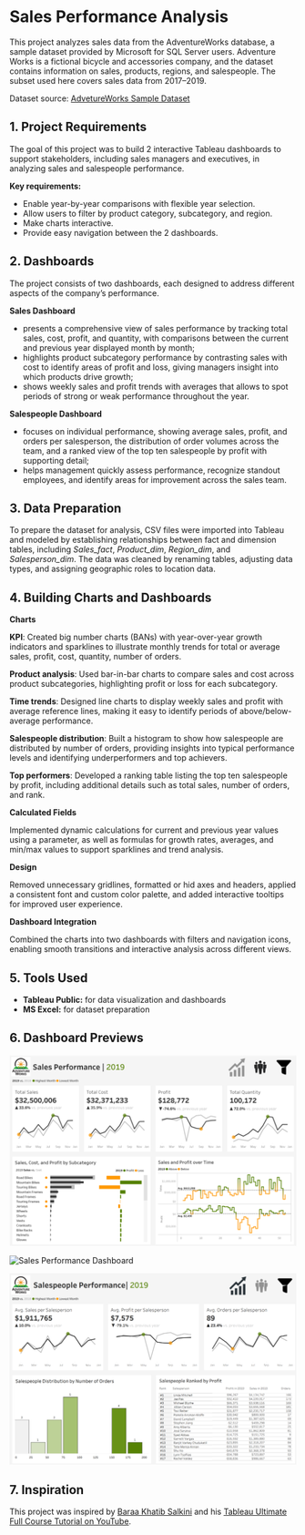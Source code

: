 # Sales Performance Analysis
This project analyzes sales data from the AdventureWorks database, a sample dataset provided by Microsoft for SQL Server users. Adventure Works is a fictional bicycle and accessories company, and the dataset contains information on sales, products, regions, and salespeople. The subset used here covers sales data from 2017–2019.

Dataset source: [AdvetureWorks Sample Dataset](https://learn.microsoft.com/en-us/sql/samples/adventureworks-install-configure?view=sql-server-ver17&tabs=ssms)

## 1. Project Requirements

The goal of this project was to build 2 interactive Tableau dashboards to support stakeholders, including sales managers and executives, in analyzing sales and salespeople performance.

**Key requirements:**
- Enable year-by-year comparisons with flexible year selection.
- Allow users to filter by product category, subcategory, and region.
- Make charts interactive.
- Provide easy navigation between the 2 dashboards.

## 2. Dashboards

The project consists of two dashboards, each designed to address different aspects of the company’s performance.

**Sales Dashboard**

- presents a comprehensive view of sales performance by tracking total sales, cost, profit, and quantity, with comparisons between the current and previous year displayed month by month;
- highlights product subcategory performance by contrasting sales with cost to identify areas of profit and loss, giving managers insight into which products drive growth;
- shows weekly sales and profit trends with averages that allows to spot periods of strong or weak performance throughout the year.

**Salespeople Dashboard**

- focuses on individual performance, showing average sales, profit, and orders per salesperson, the distribution of order volumes across the team, and a ranked view of the top ten salespeople by profit with supporting detail;
- helps management quickly assess performance, recognize standout employees, and identify areas for improvement across the sales team.

## 3. Data Preparation

To prepare the dataset for analysis, CSV files were imported into Tableau and modeled by establishing relationships between fact and dimension tables, including *Sales_fact*, *Product_dim*, *Region_dim*, and *Salesperson_dim*. The data was cleaned by renaming tables, adjusting data types, and assigning geographic roles to location data.

## 4. Building Charts and Dashboards

**Charts**

**KPI**: Created big number charts (BANs) with year-over-year growth indicators and sparklines to illustrate monthly trends for total or average sales, profit, cost, quantity, number of orders.

**Product analysis**: Used bar-in-bar charts to compare sales and cost across product subcategories, highlighting profit or loss for each subcategory.

**Time trends**: Designed line charts to display weekly sales and profit with average reference lines, making it easy to identify periods of above/below-average performance.

**Salespeople distribution**: Built a histogram to show how salespeople are distributed by number of orders, providing insights into typical performance levels and identifying underperformers and top achievers.

**Top performers**: Developed a ranking table listing the top ten salespeople by profit, including additional details such as total sales, number of orders, and rank.

**Calculated Fields**

Implemented dynamic calculations for current and previous year values using a parameter, as well as formulas for growth rates, averages, and min/max values to support sparklines and trend analysis.

**Design**

Removed unnecessary gridlines, formatted or hid axes and headers, applied a consistent font and custom color palette, and added interactive tooltips for improved user experience.

**Dashboard Integration**

Combined the charts into two dashboards with filters and navigation icons, enabling smooth transitions and interactive analysis across different views.

## 5. Tools Used

- **Tableau Public:** for data visualization and dashboards
- **MS Excel:** for dataset preparation

## 6. Dashboard Previews

![Sales Performance Dashboard](screenshots/dashboard1.png)

![Sales Performance Dashboard](screenshots/dashboard-filter.png)

![Salespeople Performance Dashboard](screenshots/dashboard2.png)

## 7. Inspiration

This project was inspired by [Baraa Khatib Salkini](linkedin.com/in/baraa-khatib-salkini-845b1b55) and his [Tableau Ultimate Full Course Tutorial on YouTube](https://youtu.be/K3pXnbniUcM?si=qtDyBE5MnNACMDpB).
